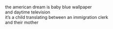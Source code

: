 
the american dream is baby blue wallpaper  
and daytime television  
it’s a child translating between an immigration clerk  
and their mother  
